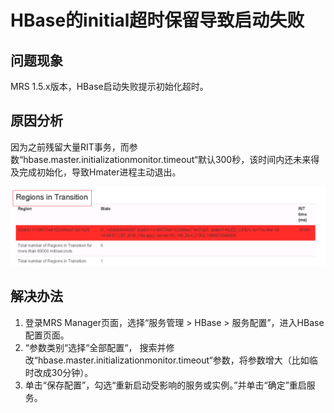 # HBase的initial超时保留导致启动失败<a name="ZH-CN_TOPIC_0183415845"></a>

## 问题现象<a name="zh-cn_topic_0167276488_sf1828d9aad52449baacbc463fce418d6"></a>

MRS 1.5.x版本，HBase启动失败提示初始化超时。

## 原因分析<a name="zh-cn_topic_0167276488_sd24bdaecc508454c9eca1923beef3322"></a>

因为之前残留大量RIT事务，而参数“hbase.master.initializationmonitor.timeout“默认300秒，该时间内还未来得及完成初始化，导致Hmater进程主动退出。

![](figures/zh-cn_image_0167275752.png)

## 解决办法<a name="zh-cn_topic_0167276488_s20ac48aedef54d1e9b94cd35ce24a392"></a>

1.  登录MRS Manager页面，选择“服务管理 \> HBase \> 服务配置”，进入HBase配置页面。
2.  “参数类别“选择“全部配置“， 搜索并修改“hbase.master.initializationmonitor.timeout“参数，将参数增大（比如临时改成30分钟）。
3.  单击“保存配置”，勾选“重新启动受影响的服务或实例。”并单击“确定”重启服务。

